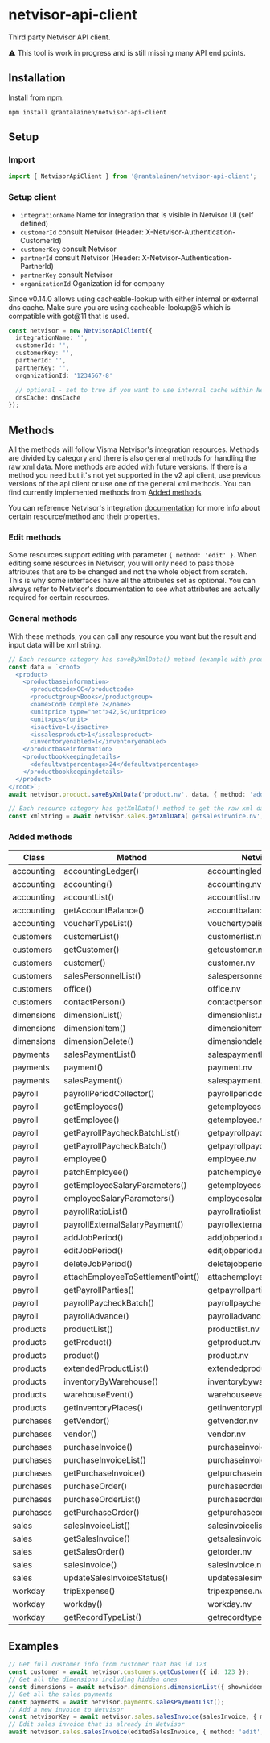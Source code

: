 # netvisor-api-client

Third party Netvisor API client.

:warning: This tool is work in progress and is still missing many API end points.

## Installation

Install from npm:

```
npm install @rantalainen/netvisor-api-client
```

## Setup

### Import

```ts
import { NetvisorApiClient } from '@rantalainen/netvisor-api-client';
```

### Setup client

- `integrationName` Name for integration that is visible in Netvisor UI (self defined)
- `customerId` consult Netvisor (Header: X-Netvisor-Authentication-CustomerId)
- `customerKey` consult Netvisor
- `partnerId` consult Netvisor (Header: X-Netvisor-Authentication-PartnerId)
- `partnerKey` consult Netvisor
- `organizationId` Oganization id for company

Since v0.14.0 allows using cacheable-lookup with either internal or external dns cache. Make sure you are using cacheable-lookup@5 which is compatible with got@11 that is used.

```ts
const netvisor = new NetvisorApiClient({
  integrationName: '',
  customerId: '',
  customerKey: '',
  partnerId: '',
  partnerKey: '',
  organizationId: '1234567-8'

  // optional - set to true if you want to use internal cache within Netvisor API Client
  dnsCache: dnsCache
});
```

## Methods

All the methods will follow Visma Netvisor's integration resources. Methods are divided by category and there is also general methods for handling the raw xml data. More methods are added with future versions. If there is a method you need but it's not yet supported in the v2 api client, use previous versions of the api client or use one of the general xml methods. You can find currently implemented methods from [Added methods](#added-methods).

You can reference Netvisor's integration [documentation](https://support.netvisor.fi/en/support/solutions/77000205228) for more info about certain resource/method and their properties.

### Edit methods

Some resources support editing with parameter `{ method: 'edit' }`. When editing some resources in Netvisor, you will only need to pass those attributes that are to be changed and not the whole object from scratch. This is why some interfaces have all the attributes set as optional. You can always refer to Netvisor's documentation to see what attributes are actually required for certain resources.

### General methods

With these methods, you can call any resource you want but the result and input data will be xml string.

```ts
// Each resource category has saveByXmlData() method (example with product)
const data = `<root>
  <product>
    <productbaseinformation>
      <productcode>CC</productcode>
      <productgroup>Books</productgroup>
      <name>Code Complete 2</name>
      <unitprice type="net">42,5</unitprice>
      <unit>pcs</unit>
      <isactive>1</isactive>
      <issalesproduct>1</issalesproduct>
      <inventoryenabled>1</inventoryenabled>
    </productbaseinformation>
    <productbookkeepingdetails>
      <defaultvatpercentage>24</defaultvatpercentage>
    </productbookkeepingdetails>
  </product>
</root>`;
await netvisor.product.saveByXmlData('product.nv', data, { method: 'add' });

// Each resource category has getXmlData() method to get the raw xml data as a string (example with sales invoice)
const xmlString = await netvisor.sales.getXmlData('getsalesinvoice.nv', { netvisorkey: '123', showcommentlines: '1' });
```

### Added methods

| Class      | Method                            | Netvisor resource                  | Added |
| ---------- | --------------------------------- | ---------------------------------- | ----- |
| accounting | accountingLedger()                | accountingledger.nv                | 2.1.0 |
| accounting | accounting()                      | accounting.nv                      | 2.1.0 |
| accounting | accountList()                     | accountlist.nv                     | 2.5.0 |
| accounting | getAccountBalance()               | accountbalance.nv                  | 3.1.2 |
| accounting | voucherTypeList()                 | vouchertypelist.nv                 | 2.5.0 |
| customers  | customerList()                    | customerlist.nv                    | 2.0.0 |
| customers  | getCustomer()                     | getcustomer.nv                     | 2.0.0 |
| customers  | customer()                        | customer.nv                        | 2.0.0 |
| customers  | salesPersonnelList()              | salespersonnellist.nv              | 2.5.0 |
| customers  | office()                          | office.nv                          | 3.1.0 |
| customers  | contactPerson()                   | contactperson.nv                   | 3.1.0 |
| dimensions | dimensionList()                   | dimensionlist.nv                   | 2.0.0 |
| dimensions | dimensionItem()                   | dimensionitem.nv                   | 2.1.0 |
| dimensions | dimensionDelete()                 | dimensiondelete.nv                 | 2.1.0 |
| payments   | salesPaymentList()                | salespaymentlist.nv                | 2.0.0 |
| payments   | payment()                         | payment.nv                         | 2.2.0 |
| payments   | salesPayment()                    | salespayment.nv                    | 2.5.0 |
| payroll    | payrollPeriodCollector()          | payrollperiodcollector.nv          | 2.2.0 |
| payroll    | getEmployees()                    | getemployees.nv                    | 2.3.0 |
| payroll    | getEmployee()                     | getemployee.nv                     | 2.3.0 |
| payroll    | getPayrollPaycheckBatchList()     | getpayrollpaycheckbatchlist.nv     | 2.3.0 |
| payroll    | getPayrollPaycheckBatch()         | getpayrollpaycheckbatch.nv         | 2.3.0 |
| payroll    | employee()                        | employee.nv                        | 2.4.0 |
| payroll    | patchEmployee()                   | patchemployee.nv                   | 2.4.0 |
| payroll    | getEmployeeSalaryParameters()     | getemployeesalaryparameters.nv     | 2.4.0 |
| payroll    | employeeSalaryParameters()        | employeesalaryparameters.nv        | 2.4.0 |
| payroll    | payrollRatioList()                | payrollratiolist.nv                | 2.4.0 |
| payroll    | payrollExternalSalaryPayment()    | payrollexternalsalarypayment.nv    | 2.4.0 |
| payroll    | addJobPeriod()                    | addjobperiod.nv                    | 2.4.0 |
| payroll    | editJobPeriod()                   | editjobperiod.nv                   | 2.4.0 |
| payroll    | deleteJobPeriod()                 | deletejobperiod.nv                 | 2.4.0 |
| payroll    | attachEmployeeToSettlementPoint() | attachemployeetosettlementpoint.nv | 2.4.0 |
| payroll    | getPayrollParties()               | getpayrollparties.nv               | 2.4.0 |
| payroll    | payrollPaycheckBatch()            | payrollpaycheckbatch.nv            | 2.4.0 |
| payroll    | payrollAdvance()                  | payrolladvance.nv                  | 2.4.0 |
| products   | productList()                     | productlist.nv                     | 2.1.0 |
| products   | getProduct()                      | getproduct.nv                      | 2.1.0 |
| products   | product()                         | product.nv                         | 2.1.0 |
| products   | extendedProductList()             | extendedproductlist.nv             | 2.1.0 |
| products   | inventoryByWarehouse()            | inventorybywarehouse.nv            | 2.2.0 |
| products   | warehouseEvent()                  | warehouseevent.nv                  | 2.2.0 |
| products   | getInventoryPlaces()              | getinventoryplaces.nv              | 2.5.0 |
| purchases  | getVendor()                       | getvendor.nv                       | 2.2.0 |
| purchases  | vendor()                          | vendor.nv                          | 2.5.0 |
| purchases  | purchaseInvoice()                 | purchaseinvoice.nv                 | 2.2.0 |
| purchases  | purchaseInvoiceList()             | purchaseinvoicelist.nv             | 2.3.0 |
| purchases  | getPurchaseInvoice()              | getpurchaseinvoice.nv              | 2.3.0 |
| purchases  | purchaseOrder()                   | purchaseorder.nv                   | 2.3.0 |
| purchases  | purchaseOrderList()               | purchaseorderlist.nv               | 2.4.0 |
| purchases  | getPurchaseOrder()                | getpurchaseorder.nv                | 2.4.0 |
| sales      | salesInvoiceList()                | salesinvoicelist.nv                | 2.0.0 |
| sales      | getSalesInvoice()                 | getsalesinvoice.nv                 | 2.0.0 |
| sales      | getSalesOrder()                   | getorder.nv                        | 2.0.1 |
| sales      | salesInvoice()                    | salesinvoice.nv                    | 2.0.0 |
| sales      | updateSalesInvoiceStatus()        | updatesalesinvoicestatus.nv        | 2.6.0 |
| workday    | tripExpense()                     | tripexpense.nv                     | 2.2.0 |
| workday    | workday()                         | workday.nv                         | 2.2.0 |
| workday    | getRecordTypeList()               | getrecordtypelist.nv               | 2.7.0 |

## Examples

```ts
// Get full customer info from customer that has id 123
const customer = await netvisor.customers.getCustomer({ id: 123 });
// Get all the dimensions including hidden ones
const dimensions = await netvisor.dimensions.dimensionList({ showhidden: 1 });
// Get all the sales payments
const payments = await netvisor.payments.salesPaymentList();
// Add a new invoice to Netvisor
const netvisorKey = await netvisor.sales.salesInvoice(salesInvoice, { method: 'add' });
// Edit sales invoice that is already in Netvisor
await netvisor.sales.salesInvoice(editedSalesInvoice, { method: 'edit', id: 123 });
```
